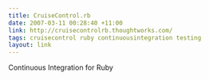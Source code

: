 ```yaml
---
title: CruiseControl.rb
date: 2007-03-11 00:28:40 +11:00
link: http://cruisecontrolrb.thoughtworks.com/
tags: cruisecontrol ruby continuousintegration testing
layout: link
---
```

Continuous Integration for Ruby
